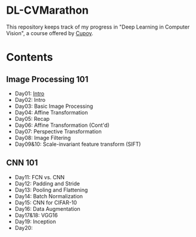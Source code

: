 # DL-CVMarathon
This repository keeps track of my progress in "Deep Learning in Computer Vision", a course offered by [Cupoy](https://www.cupoy.com/marathon/0000017705882449000000016375706F795F72656C656173654355).

# Contents
## Image Processing 101

 - Day01: [Intro](Homework/Day01.ipynb)
 - Day02: Intro
 - Day03: Basic Image Processing
 - Day04: Affine Transformation
 - Day05: Recap
 - Day06: Affine Transformation (Cont'd)
 - Day07: Perspective Transformation
 - Day08: Image Filtering
 - Day09&10: Scale-invariant feature transform (SIFT)

## CNN 101

 - Day11: FCN vs. CNN
 - Day12: Padding and Stride
 - Day13: Pooling and Flattening
 - Day14: Batch Normalization
 - Day15: CNN for CIFAR-10
 - Day16: Data Augmentation
 - Day17&18: VGG16
 - Day19: Inception
 - Day20: 


